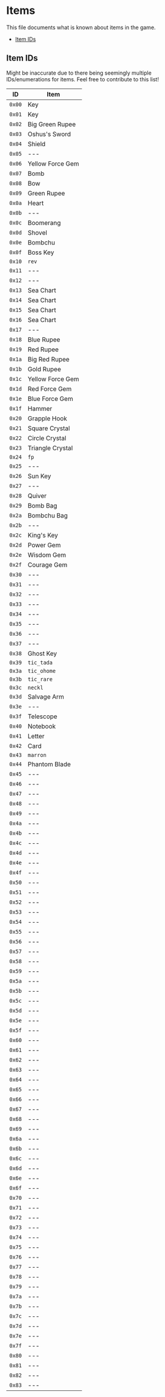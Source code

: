 # Items
This file documents what is known about items in the game.
- [Item IDs](#item-ids)

## Item IDs
Might be inaccurate due to there being seemingly multiple IDs/enumerations for items. Feel free to contribute to this list!

 ID    | Item
-------|----------------
`0x00` | Key
`0x01` | Key
`0x02` | Big Green Rupee
`0x03` | Oshus's Sword
`0x04` | Shield
`0x05` | ---
`0x06` | Yellow Force Gem
`0x07` | Bomb
`0x08` | Bow
`0x09` | Green Rupee
`0x0a` | Heart
`0x0b` | ---
`0x0c` | Boomerang
`0x0d` | Shovel
`0x0e` | Bombchu
`0x0f` | Boss Key
`0x10` | `rev`
`0x11` | ---
`0x12` | ---
`0x13` | Sea Chart
`0x14` | Sea Chart
`0x15` | Sea Chart
`0x16` | Sea Chart
`0x17` | ---
`0x18` | Blue Rupee
`0x19` | Red Rupee
`0x1a` | Big Red Rupee
`0x1b` | Gold Rupee
`0x1c` | Yellow Force Gem
`0x1d` | Red Force Gem
`0x1e` | Blue Force Gem
`0x1f` | Hammer
`0x20` | Grapple Hook
`0x21` | Square Crystal
`0x22` | Circle Crystal
`0x23` | Triangle Crystal
`0x24` | `fp`
`0x25` | ---
`0x26` | Sun Key
`0x27` | ---
`0x28` | Quiver
`0x29` | Bomb Bag
`0x2a` | Bombchu Bag
`0x2b` | ---
`0x2c` | King's Key
`0x2d` | Power Gem
`0x2e` | Wisdom Gem
`0x2f` | Courage Gem
`0x30` | ---
`0x31` | ---
`0x32` | ---
`0x33` | ---
`0x34` | ---
`0x35` | ---
`0x36` | ---
`0x37` | ---
`0x38` | Ghost Key
`0x39` | `tic_tada`
`0x3a` | `tic_ohome`
`0x3b` | `tic_rare`
`0x3c` | `neckl`
`0x3d` | Salvage Arm
`0x3e` | ---
`0x3f` | Telescope
`0x40` | Notebook
`0x41` | Letter
`0x42` | Card
`0x43` | `marron`
`0x44` | Phantom Blade
`0x45` | ---
`0x46` | ---
`0x47` | ---
`0x48` | ---
`0x49` | ---
`0x4a` | ---
`0x4b` | ---
`0x4c` | ---
`0x4d` | ---
`0x4e` | ---
`0x4f` | ---
`0x50` | ---
`0x51` | ---
`0x52` | ---
`0x53` | ---
`0x54` | ---
`0x55` | ---
`0x56` | ---
`0x57` | ---
`0x58` | ---
`0x59` | ---
`0x5a` | ---
`0x5b` | ---
`0x5c` | ---
`0x5d` | ---
`0x5e` | ---
`0x5f` | ---
`0x60` | ---
`0x61` | ---
`0x62` | ---
`0x63` | ---
`0x64` | ---
`0x65` | ---
`0x66` | ---
`0x67` | ---
`0x68` | ---
`0x69` | ---
`0x6a` | ---
`0x6b` | ---
`0x6c` | ---
`0x6d` | ---
`0x6e` | ---
`0x6f` | ---
`0x70` | ---
`0x71` | ---
`0x72` | ---
`0x73` | ---
`0x74` | ---
`0x75` | ---
`0x76` | ---
`0x77` | ---
`0x78` | ---
`0x79` | ---
`0x7a` | ---
`0x7b` | ---
`0x7c` | ---
`0x7d` | ---
`0x7e` | ---
`0x7f` | ---
`0x80` | ---
`0x81` | ---
`0x82` | ---
`0x83` | ---
